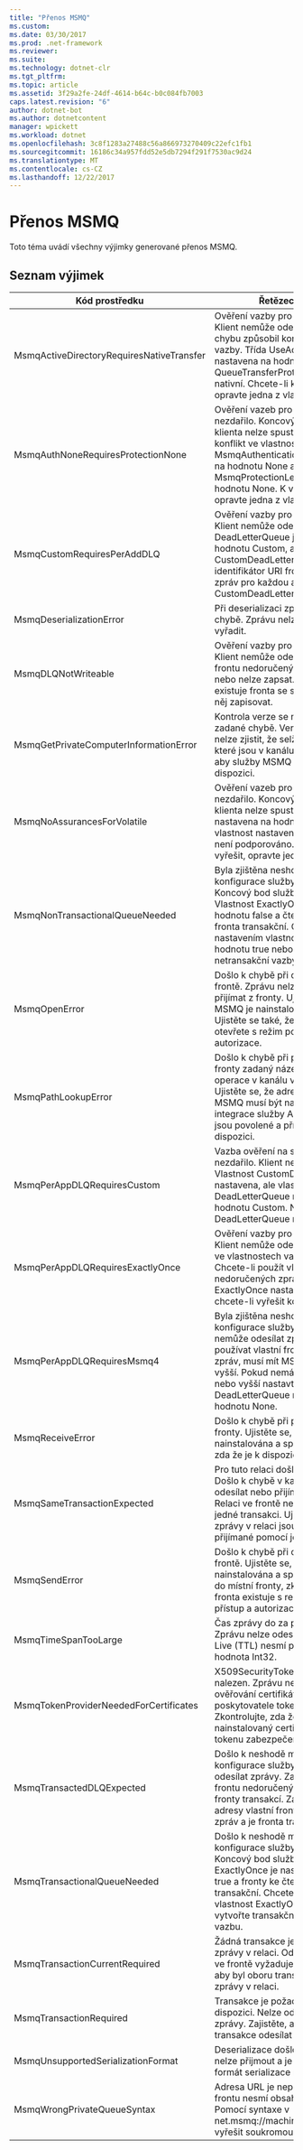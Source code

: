 ```yaml
---
title: "Přenos MSMQ"
ms.custom: 
ms.date: 03/30/2017
ms.prod: .net-framework
ms.reviewer: 
ms.suite: 
ms.technology: dotnet-clr
ms.tgt_pltfrm: 
ms.topic: article
ms.assetid: 3f29a2fe-24df-4614-b64c-b0c084fb7003
caps.latest.revision: "6"
author: dotnet-bot
ms.author: dotnetcontent
manager: wpickett
ms.workload: dotnet
ms.openlocfilehash: 3c8f1283a27488c56a866973270409c22efc1fb1
ms.sourcegitcommit: 16186c34a957fdd52e5db7294f291f7530ac9d24
ms.translationtype: MT
ms.contentlocale: cs-CZ
ms.lasthandoff: 12/22/2017
---
```

# <a name="msmq-transport"></a>Přenos MSMQ
Toto téma uvádí všechny výjimky generované přenos MSMQ.  
  
## <a name="exception-list"></a>Seznam výjimek  
  
|Kód prostředku|Řetězec prostředku|  
|-------------------|---------------------|  
|MsmqActiveDirectoryRequiresNativeTransfer|Ověření vazby pro zprávu se nezdařilo. Klient nemůže odesílat zprávy. Tuto chybu způsobil konflikt ve vlastnostech vazby. Třída UseActiveDirectory je nastavena na hodnotu true a třída QueueTransferProtocol je nastavena na nativní. Chcete-li konflikt vyřešit, opravte jedna z vlastností.|  
|MsmqAuthNoneRequiresProtectionNone|Ověření vazeb pro spuštění služby se nezdařilo. Koncový bod služby nebo klienta nelze spustit. Tuto chybu způsobil konflikt ve vlastnostech vazby. Třída MsmqAuthenticationMode je nastaven na hodnotu None a MsmqProtectionLevel není nastavený na hodnotu None. K vyřešení konfliktu, opravte jedna z vlastností.|  
|MsmqCustomRequiresPerAddDLQ|Ověření vazby pro zprávu se nezdařilo. Klient nemůže odeslat zprávu. DeadLetterQueue je nastaven na hodnotu Custom, ale není zadána třída CustomDeadLetterQueue. Zadejte identifikátor URI fronty nedoručených zpráv pro každou aplikaci ve vlastnosti CustomDeadLetterQueue.|  
|MsmqDeserializationError|Při deserializaci zprávy XML došlo k chybě. Zprávu nelze přijmout a je vyřadit.|  
|MsmqDLQNotWriteable|Ověření vazby pro klienta se nezdařilo. Klient nemůže odeslat zprávu. Zadanou frontu nedoručených zpráv neexistuje nebo nelze zapsat. Zkontrolujte, zda že existuje fronta se správnou autorizací do něj zapisovat.|  
|MsmqGetPrivateComputerInformationError|Kontrola verze se nepovedlo kvůli zadané chybě. Verze služby MSMQ nelze zjistit, že selžou všechny operace, které jsou v kanálu ve frontě. Zajistěte, aby služby MSMQ je nainstalována a je k dispozici.|  
|MsmqNoAssurancesForVolatile|Ověření vazeb pro spuštění služby se nezdařilo. Koncový bod služby nebo klienta nelze spustit. ExactlyOnce je nastavena na hodnotu true a trvanlivé vlastnost nastavena na hodnotu false. To není podporováno. Chcete-li konflikt vyřešit, opravte jednu z těchto vlastností.|  
|MsmqNonTransactionalQueueNeeded|Byla zjištěna neshoda mezi vazby a konfigurace služby MSMQ fronty. Koncový bod služby nelze spustit. Vlastnost ExactlyOnce je nastavena na hodnotu false a čtení zpráv z fronty je fronta transakční. Opravte chybu nastavením vlastnosti ExactlyOnce na hodnotu true nebo vytvoření netransakční vazby.|  
|MsmqOpenError|Došlo k chybě při otevírání zadané frontě. Zprávu nelze odesílat nebo přijímat z fronty. Ujistěte se, že služby MSMQ je nainstalována a spuštěna. Ujistěte se také, že fronty je k dispozici a otevřete s režim požadovaný přístup a autorizace.|  
|MsmqPathLookupError|Došlo k chybě při převodu název cesty fronty zadaný název formátu. Všechny operace v kanálu ve frontě se nezdařilo. Ujistěte se, že adresa fronty je neplatný. MSMQ musí být nainstalován pomocí integrace služby Active Directory, které jsou povolené a přístup k němu je k dispozici.|  
|MsmqPerAppDLQRequiresCustom|Vazba ověření na straně klienta se nezdařilo. Klient nemůže odesílat zprávy. Vlastnost CustomDeadLetterQueue je nastavena, ale vlastnost DeadLetterQueue není nastaven na hodnotu Custom. Nastavte vlastnost DeadLetterQueue na hodnotu Custom.|  
|MsmqPerAppDLQRequiresExactlyOnce|Ověření vazby pro klienta se nezdařilo. Klient nemůže odesílat zprávy. Konflikt ve vlastnostech vazby způsobuje chybu. Chcete-li použít vlastní frontu nedoručených zpráv, musí být ExactlyOnce nastavena na hodnotu true, chcete-li vyřešit konflikt.|  
|MsmqPerAppDLQRequiresMsmq4|Byla zjištěna neshoda mezi vazby a konfigurace služby MSMQ. Klient nemůže odesílat zprávy. Pokud chcete používat vlastní frontu nedoručených zpráv, musí mít MSMQ verze 4.0 nebo vyšší. Pokud nemáte MSMQ verze 4.0 nebo vyšší nastavte vlastnost DeadLetterQueue na systému nebo hodnotu None.|  
|MsmqReceiveError|Došlo k chybě při přijímání zprávy z fronty. Ujistěte se, že služby MSMQ je nainstalována a spuštěna. Zkontrolujte, zda že je k dispozici pro příjem z fronty.|  
|MsmqSameTransactionExpected|Pro tuto relaci došlo k chybě transakce. Došlo k chybě v kanálu relace. Nelze odesílat nebo přijímat zprávy v relaci. Relaci ve frontě nelze přidružit k více než jedné transakci. Ujistěte se, že všechny zprávy v relaci jsou odesílané nebo přijímané pomocí jedné transakce.|  
|MsmqSendError|Došlo k chybě při odesílání do zadané frontě. Ujistěte se, že služby MSMQ je nainstalována a spuštěna. Při odesílání do místní fronty, zkontrolujte, zda že fronta existuje s režim požadovaný přístup a autorizaci.|  
|MsmqTimeSpanTooLarge|Čas zprávy do za provozu je příliš velký. Zprávu nelze odeslat. Zpráva Time To Live (TTL) nesmí překročit maximální hodnota Int32.|  
|MsmqTokenProviderNeededForCertificates|X509SecurityTokenProvider nebyl nalezen. Zprávu nelze odeslat. Režim ověřování certifikátu vyžaduje poskytovatele tokenu X.509. Zkontrolujte, zda že je k dispozici pro nainstalovaný certifikát poskytovatele tokenu zabezpečení.|  
|MsmqTransactedDLQExpected|Došlo k neshodě mezi vazby a konfigurace služby MSMQ. Není možné odesílat zprávy. Zadaná vazba vlastní frontu nedoručených zpráv musí být fronty transakcí. Zajistěte, aby správnost adresy vlastní frontu nedoručených zpráv a je fronta transakční frontou.|  
|MsmqTransactionalQueueNeeded|Došlo k neshodě mezi vazby a konfigurace služby MSMQ fronty. Koncový bod služby nelze spustit. ExactlyOnce je nastavena na hodnotu true a fronty ke čtení zpráv z není transakční. Chcete-li k chybě, nastavte vlastnost ExactlyOnce na false nebo vytvořte transakční fronty pro tuto vazbu.|  
|MsmqTransactionCurrentRequired|Žádná transakce je k dispozici k odeslání zprávy v relaci. Odeslat zprávu v relaci ve frontě vyžaduje transakce. Zajistěte, aby byl oboru transakce k odeslání zprávy v relaci.|  
|MsmqTransactionRequired|Transakce je požadován však není k dispozici. Nelze odesílat nebo přijímat zprávy. Zajistěte, aby byl oboru transakce odesílat nebo přijímat zprávy.|  
|MsmqUnsupportedSerializationFormat|Deserializace došlo k chybě. Zprávu nelze přijmout a je vyřadit. Zadaný formát serializace nepodporuje.|  
|MsmqWrongPrivateQueueSyntax|Adresa URL je neplatná. Adresa URL pro frontu nesmí obsahovat znak "$". Pomocí syntaxe v net.msmq://machine/private/queueName vyřešit soukromou frontu.|
